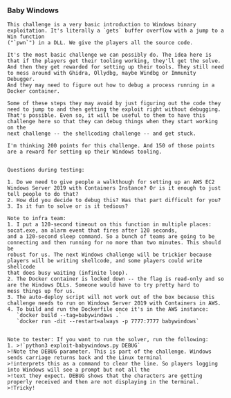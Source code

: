
### Baby Windows

    This challenge is a very basic introduction to Windows binary exploitation. It's literally a `gets` buffer overflow with a jump to a Win function 
    ("`pwn`") in a DLL. We give the players all the source code.

    It's the most basic challenge we can possibly do. The idea here is that if the players get their tooling working, they'll get the solve.
    And then they get rewarded for setting up their tools. They still need to mess around with Ghidra, Ollydbg, maybe Windbg or Immunity Debugger.
    And they may need to figure out how to debug a process running in a Docker container.

    Some of these steps they may avoid by just figuring out the code they need to jump to and then getting the exploit right without debugging.
    That's possible. Even so, it will be useful to them to have this challenge here so that they can debug things when they start working on the 
    next challenge -- the shellcoding challenge -- and get stuck.

    I'm thinking 200 points for this challenge. And 150 of those points are a reward for setting up their Windows tooling.


    Questions during testing:

    1. Do we need to give people a walkthough for setting up an AWS EC2 Windows Server 2019 with Containers Instance? Or is it enough to just tell people to do that?
    2. How did you decide to debug this? Was that part difficult for you?
    3. Is it fun to solve or is it tedious? 

    Note to infra team: 
    1. I put a 120-second timeout on this function in multiple places: socat.exe, an alarm event that fires after 120 seconds, 
    and a 120-second sleep command. So a bunch of teams are going to be connecting and then running for no more than two minutes. This should be 
    robust for us. The next Windows challenge will be trickier because players will be writing shellcode, and some players could write shellcode 
    that does busy waiting (infinite loop).
    2. The Docker container is locked down -- the flag is read-only and so are the Windows DLLs. Someone would have to try pretty hard to 
    mess things up for us.
    3. The auto-deploy script will not work out of the box because this challenge needs to run on Windows Server 2019 with Containers in AWS.
    4. To build and run the Dockerfile once it's in the AWS instance: 
       `docker build --tag=babywindows .`
       `docker run -dit --restart=always -p 7777:7777 babywindows`


    Note to tester: If you want to run the solver, run the following:
    1. >!`python3 exploit-babywindows.py DEBUG`
    >!Note the DEBUG parameter. This is part of the challenge. Windows sends carriage returns back and the Linux terminal 
    >!interprets this as a command to clear the line. So players logging into Windows will see a prompt but not all the 
    >!text they expect. DEBUG shows that the characters are getting properly received and then are not displaying in the terminal.
    >!Tricky!
